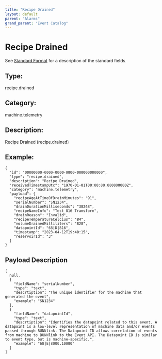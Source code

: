 ```yaml
---
title: "Recipe Drained"
layout: default
parent: "Alarms"
grand_parent: "Event Catalog"
---
```


# Recipe Drained

See [Standard Format](/event-subscriptions/event-format) for a description of the standard fields.

## Type:

recipe.drained

## Category:

machine.telemetry

## Description: 

Recipe Drained (recipe.drained)

## Example:

```
{
  "id": "00000000-0000-0000-0000-000000000000",
  "type": "recipe.drained",
  "description": "Recipe Drained",
  "receivedTimestampUtc": "1970-01-01T00:00:00.000000000Z",
  "category": "machine.telemetry",
  "payload": {
    "recipeAgeAtTimeOfDrainMinutes": "91",
    "serialNumber": "SN1234",
    "drainDurationMilliseconds": "38248",
    "recipeNameInfo": "Test 816 Transform",
    "drainReason": "Invalid",
    "recipeTemperatureCelcius": "84",
    "volumeDrainedMilliliters": "828",
    "datapointId": "68|D|816",
    "timestamp": "2023-04-12T19:48:15",
    "reservoirId": "3"
  }
}
```

## Payload Description

```
[
  null,
  {
    "fieldName": "serialNumber",
    "type": "text",
    "descrtiption": "The unique identifier for the machine that generated the event",
    "example": "SN1234"
  },
  {
    "fieldName": "datapointId",
    "type": "text",
    "descrtiption": "Identifies the datapoint related to this event. A datapoint is a low-level representation of machine data and/or events passed through BUNNlink. The Datapoint ID allows correlation of events from machine to BUNNlink to the Event API. The Datapoint ID is similar to event type, but is machine-specific.",
    "example": "68|E|8000.10000"
  }
]
```

